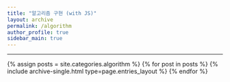```yaml
---
title: "알고리즘 구현 (with JS)"
layout: archive
permalink: /algorithm
author_profile: true
sidebar_main: true
---
```


---

{% assign posts = site.categories.algorithm %}
{% for post in posts %} {% include archive-single.html type=page.entries_layout %} {% endfor %}
